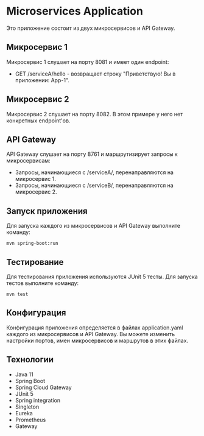 # Microservices Application

Это приложение состоит из двух микросервисов и API Gateway.

## Микросервис 1

Микросервис 1 слушает на порту 8081 и имеет один endpoint:

- GET /serviceA/hello - возвращает строку "Приветствую! Вы в приложении: App-1".

## Микросервис 2

Микросервис 2 слушает на порту 8082. В этом примере у него нет конкретных endpoint'ов.

## API Gateway

API Gateway слушает на порту 8761 и маршрутизирует запросы к микросервисам:

- Запросы, начинающиеся с /serviceA/, перенаправляются на микросервис 1.
- Запросы, начинающиеся с /serviceB/, перенаправляются на микросервис 2.

## Запуск приложения

Для запуска каждого из микросервисов и API Gateway выполните команду:

`mvn spring-boot:run`

## Тестирование

Для тестирования приложения используются JUnit 5 тесты. Для запуска тестов выполните команду:

`mvn test`

## Конфигурация

Конфигурация приложения определяется в файлах application.yaml каждого из микросервисов и API Gateway. Вы можете изменить настройки портов, имен микросервисов и маршрутов в этих файлах.

## Технологии

- Java 11
- Spring Boot
- Spring Cloud Gateway
- JUnit 5
- Spring integration
- Singleton
- Eureka
- Prometheus
- Gateway

